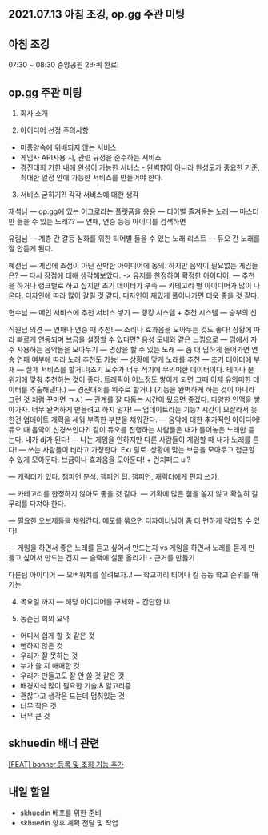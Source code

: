 ## 2021.07.13 아침 조깅, op.gg 주관 미팅

## 아침 조깅
07:30 ~ 08:30 중앙공원 2바퀴 완료!

## op.gg 주관 미팅

1. 회사 소개

2. 아이디어 선정 주의사항
- 미풍양속에 위배되지 않는 서비스
- 게임사 API사용 시, 관련 규정을 준수하는 서비스
- 경진대회 기한 내에 완성이 가능한 서비스 - 완벽함이 아니라 완성도가 중요한 기준, 최대한 일정 안에 가능한 서비스를 만들어야 한다.

3. 서비스 굳히기?!
각각 서비스에 대한 생각

재석님
 — op.gg에 있는 어그로라는 플랫폼을 응용
 — 티어별 즐겨듣는 노래
 — 마스터만 들을 수 있는 노래?? 
 — 연패, 연승 등등 아이디를 검색하면

유림님
 — 계층 간 갈등 심화를 위한 티어별 들을 수 있는 노래 리스트
 — 듀오 간 노래를 잘 안듣게 된다.  

혜선님
 — 게임에 초점이 아닌 신박한 아이디어에 동의. 하지만 음악이 필요없는 게임들은?
 — 다시 장점에 대해 생각해보았다. -> 유저를 한정하여 확정한 아이디어.
 — 추천을 하거나 랭크별로 하고 싶지만 초기 데이터가 부족
 — 카테고리 별 아이디어가 많이 나온다. 디자인에 따라 많이 갈릴 것 같다. 디자인이 재밌게 풀어나가면 더욱 좋을 것 같다. 

현수님
 — 메인 서비스에 추천 서비스 넣기
 — 랭킹 시스템 + 추천 시스템
 — 승부의 신

직원님 의견
 — 연패나 연승 때 추천!
 — 소리나 효과음을 모아두는 것도 좋다! 상황에 따라 빠르게 연동되며 브금을 설정할 수 있다면? 음성 도네와 같은 느낌으로
 — 밈에서 자주 사용하는 음악들을 모아두기
 — 명상을 할 수 있는 노래
 — 좀 더 딥하게 들어가면 연승 연패 여부에 따라 노래 추천도 가능!
 — 상황에 맞게 노래를 추천
 — 초기 데이터에 부재
    — 실제 서비스를 할거냐(초기 모수가 너무 적기에 무의미한 데이터이다. 테마나 분위기에 맞춰 추천하는 것이 좋다. 트래픽이 어느정도 쌓이게 되면 그때 이제 유의미한 데이터를 추출해낸다.)
    — 경진대회를 위주로 할거냐 (기능을 완벽하게 하는 것이 아니라 그런 것 처럼 꾸미면 ㄱㅊ)
 — 관계를 잘 다듬는 시간이 됬으면 좋겠다. 다양한 인맥을 쌓아가자. 너무 완벽하게 만들려고 하지 말자!
 — 업데이트라는 기능? 시간이 모잘라서 못한건 업데이트 계획을 세워 부족한 부분을 채워간다. 
 — 음악에 대한 추가적인 아이디어! 듀오 때 음악이 신경쓰인다?! 같이 듀오를 진행하는 사람들은 내가 틀어놓은 노래만 듣는다. 내가 dj가 된다!
 — 나는 게임을 안하지만 다른 사람들이 게임할 때 내가 노래를 튼다!
 — 쓰는 사람들이 bj라고 가정한다. Ex) 랄로. 상황에 맞는 브금을 모아두고 접근할 수 있게 모아둔다. 브금이나 효과음을 모아둔다! + 런치패드 ui?

 — 캐릭터가 있다. 챔피언 분석. 챔피언 팁. 챔피언, 캐릭터에게 편지 쓰기.

 — 카테고리를 한정하지 않아도 좋을 것 같다.
 — 기획에 많은 힘을 쏟지 않고 확실히 갈무리를 다져야 한다. 

 — 필요한 오브제들을 채워간다. 메모를 묶으면 디자이너님이 좀 더 편하게 작업할 수 있다!

 — 게임을 하면서 좋은 노래를 듣고 싶어서 만드는지 vs 게임을 하면서 노래를 듣게 만들고 싶어서 만드는 건지
 — 슬랙에 설문 올리기! - 근거를 만들기

다른팀 아이디어
 — 오버워치를 살려보자..!
 — 학교끼리 티어나 킬 등등 학교 순위를 매기는 

4. 목요일 까지
 — 해당 아이디어를 구체화 + 간단한 UI

5. 동준님 회의 요약
* 어디서 쉽게 할 것 같은 것
* 뻔하지 않은 것
* 우리가 잘 못하는 것
* 누가 쓸 지 애매한 것
* 우리가 만들고도 잘 안 쓸 것 같은 것
* 배경지식 많이 필요한 기술 & 알고리즘
* 괜찮다고 생각은 드는데 멈춰있는 것
* 너무 작은 것
* 너무 큰 것

## skhuedin 배너 관련

[[FEAT] banner 등록 및 조회 기능 추가](https://github.com/SKHUED-IN/skhuedin/pull/199)

## 내일 할일
 - skhuedin 배포를 위한 준비
 - skhuedin 향후 계획 전달 및 작업